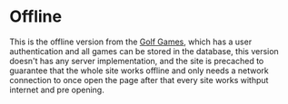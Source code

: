 # Offline

This is the offline version from the [Golf Games](https://golf.moinjulian.com),
which has a user authentication and all games can be stored in the database,
this version doesn't has any server implementation, and the site is precached to
guarantee that the whole site works offline and only needs a network connection to
once open the page after that every site works withput internet and pre opening.
